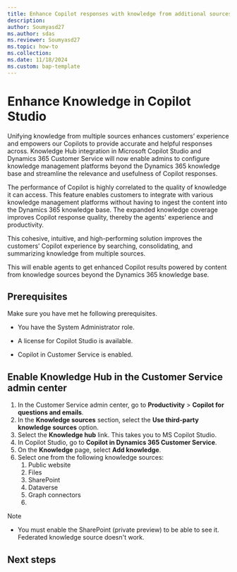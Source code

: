 ```yaml
---
title: Enhance Copilot responses with knowledge from additional sources 
description: 
author: Soumyasd27
ms.author: sdas
ms.reviewer: Soumyasd27
ms.topic: how-to 
ms.collection: 
ms.date: 11/18/2024
ms.custom: bap-template
---
```


# Enhance Knowledge in Copilot Studio

Unifying knowledge from multiple sources enhances customers’ experience and empowers our Copilots to provide accurate and helpful responses across. Knowledge Hub integration in Microsoft Copilot Studio and Dynamics 365 Customer Service will now enable admins to configure knowledge management platforms beyond the Dynamics 365 knowledge base and streamline the relevance and usefulness of Copilot responses. 

The performance of Copilot is highly correlated to the quality of knowledge it can access. This feature enables customers to integrate with various knowledge management platforms without having to ingest the content into the Dynamics 365 knowledge base. The expanded knowledge coverage improves Copilot response quality, thereby the agents' experience and productivity. 

This cohesive, intuitive, and high-performing solution improves the customers’ Copilot experience by searching, consolidating, and summarizing knowledge from multiple sources.  

This will enable agents to get enhanced Copilot results powered by content from knowledge sources beyond the Dynamics 365 knowledge base. 

## Prerequisites

Make sure you have met he following prerequisites.

- You have the System Administrator role. 

- A license for Copilot Studio is available. 

- Copilot in Customer Service is enabled. 

## Enable Knowledge Hub in the Customer Service admin center
 
1. In the Customer Service admin center, go to **Productivity** > **Copilot for questions and emails**. 
1. In the **Knowledge sources** section, select the **Use third-party knowledge sources** option.
1. Select the **Knowledge hub** link. This takes you to MS Copilot Studio. 
1. In Copilot Studio, go to **Copilot in Dynamics 365 Customer Service**.
1. On the **Knowledge** page, select **Add knowledge**.
1. Select one from the following knowledge sources:
    1. Public website
    1. Files
    1. SharePoint 
    1. Dataverse
    1. Graph connectors
    1.  

> [!NOTE]
> - You must enable the SharePoint (private preview) to be able to see it. 
Federated knowledge source doesn't work.

## Next steps

